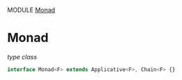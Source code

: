 MODULE [Monad](https://github.com/gcanti/fp-ts/blob/master/src/Monad.ts)

# Monad

_type class_

```ts
interface Monad<F> extends Applicative<F>, Chain<F> {}
```
